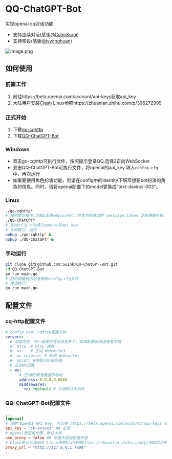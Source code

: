 # QQ-ChatGPT-Bot
实现openai qq对话功能
* 支持连续对话(感谢[@CsterKuroi](https://github.com/CsterKuroi))
* 支持预设(感谢[@lvyonghuan](https://github.com/lvyonghuan))

![image.png](https://s2.loli.net/2023/03/27/6VJEKkDsA8dIBzL.png)

## 如何使用
### 前置工作
1. 前往https://beta.openai.com/account/api-keys获取api_key
2. 大陆用户安装[Clash](https://github.com/Dreamacro/clash/releases) Linux参照https://zhuanlan.zhihu.com/p/396272999
### 正式开始
1. 下载[go-cqhttp](https://github.com/Mrs4s/go-cqhttp/releases)
2. 下载[QQ-ChatGPT-Bot](https://github.com/SuInk/QQ-ChatGPT-Bot/releases)
### Windows
* 双击go-cqhttp可执行文件，按照提示登录QQ,选择2正向WebSocket
* 双击QQ-ChatGPT-Bot可执行文件，将openai的api_key 填入`config.cfg`中，再次运行
* 如果要使用角色扮演功能，则请在config中的identity下填写想要bot扮演的角色的信息。同时，请将openai配置下的model更换成“text-davinci-003”。
### Linux
```bash
./go-cqhttp*
# 按照提示操作,选择2正向websocket，将本地登录过的`sesssion.token`复制进服务器，防止tx风控
./QQ-ChatGPT*
# 在config.cfg填入openai的api_key 
# 关掉窗口，运行：
nohup ./go-cqhttp* &
nohup ./QQ-ChatGPT* &
```
### 手动运行
```bash
git clone git@github.com:SuInk/QQ-ChatGPT-Bot.git
cd QQ-ChatGPT-Bot
go run main.go
# 然后根据提示信息修改config.cfg文件
# 再次执行: 
go run main.go
```
## 配置文件
### cq-http配置文件
```yaml
# config.yaml cqhttp配置文件
servers:
  # 添加方式，同一连接方式可添加多个，具体配置说明请查看文档
  #- http: # http 通信
  #- ws:   # 正向 Websocket
  #- ws-reverse: # 反向 Websocket
  #- pprof: #性能分析服务器
  # 正向WS设置
  - ws:
      # 正向WS服务器监听地址
      address: 0.0.0.0:8080
      middlewares:
        <<: *default # 引用默认中间件
```
### QQ-ChatGPT-Bot配置文件
```toml
...
[openai]
# 你的 OpenAI API Key, 可以在 https://beta.openai.com/account/api-keys 获取
api_key = "sk-xxxxxx" ## 必填
# openai是否走代理，默认关闭
use_proxy = false ## 中国大陆地区需开启
# Clash默认代理地址 Linux使用Clah参照https://zhuanlan.zhihu.com/p/396272999
proxy_url = "http://127.0.0.1:7890"
...
```